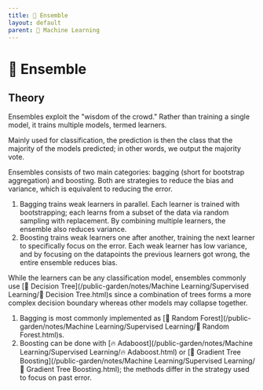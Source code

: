 ```yaml
---
title: 🎻 Ensemble
layout: default
parent: 🤖 Machine Learning
---
```


# 🎻 Ensemble

## Theory
Ensembles exploit the "wisdom of the crowd." Rather than training a single model, it trains multiple models, termed learners.

Mainly used for classification, the prediction is then the class that the majority of the models predicted; in other words, we output the majority vote.

Ensembles consists of two main categories: bagging (short for bootstrap aggregation) and boosting. Both are strategies to reduce the bias and variance, which is equivalent to reducing the error.
1. Bagging trains weak learners in parallel. Each learner is trained with bootstrapping; each learns from a subset of the data via random sampling with replacement. By combining multiple learners, the ensemble also reduces variance.
2. Boosting trains weak learners one after another, training the next learner to specifically focus on the error. Each weak learner has low variance, and by focusing on the datapoints the previous learners got wrong, the entire ensemble reduces bias.

While the learners can be any classification model, ensembles commonly use [💭 Decision Tree](/public-garden/notes/Machine Learning/Supervised Learning/💭 Decision Tree.html)s since a combination of trees forms a more complex decision boundary whereas other models may collapse together.
1. Bagging is most commonly implemented as [🌲 Random Forest](/public-garden/notes/Machine Learning/Supervised Learning/🌲 Random Forest.html)s.
2. Boosting can be done with [🔥 Adaboost](/public-garden/notes/Machine Learning/Supervised Learning/🔥 Adaboost.html) or [🎍 Gradient Tree Boosting](/public-garden/notes/Machine Learning/Supervised Learning/🎍 Gradient Tree Boosting.html); the methods differ in the strategy used to focus on past error.